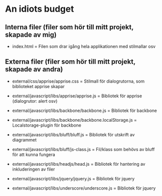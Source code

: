 # An idiots budget

## Interna filer (filer som hör till mitt projekt, skapade av mig)

- index.html = Filen som drar igång hela applikationen med stilmallar osv

## Externa filer (filer som hör till mitt projekt, skapade av andra)

- external/css/apprise/apprise.css = Stilmall för dialogrutorna, som biblioteket apprise skapar

- external/javascript/libs/apprise/apprise.js = Bibliotek för apprise (dialogrutor: alert osv)

- external/javascript/libs/backbone/backbone.js = Bibliotek för backbone

- external/javascript/libs/backbone/backbone.localStorage.js = Localstorage-plugin för backbone 

- external/javascript/libs/bluff/bluff.js = Bibliotek för utskrift av diagrammet

- external/javascript/libs/bluff/js-class.js = Fil/klass som behövs av bluff för att kunna fungera

- external/javascript/libs/headjs/head.js = Bibliotek för hantering av inkluderingen av filer

- external/javascript/libs/jquery/jquery.js = Bibliotek för jquery

- external/javascript/libs/underscore/underscore.js = Bibliotek för jquery